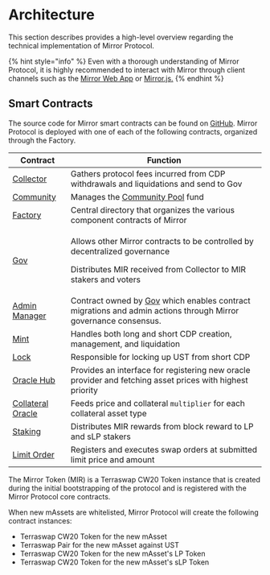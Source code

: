 # Architecture

This section describes provides a high-level overview regarding the technical implementation of Mirror Protocol.

{% hint style="info" %}
Even with a thorough understanding of Mirror Protocol, it is highly recommended to interact with Mirror through client channels such as the [Mirror Web App](../user-guide/getting-started/) or [Mirror.js.](../developer-tools/mirror.js.md)
{% endhint %}

## Smart Contracts

The source code for Mirror smart contracts can be found on [GitHub](https://github.com/Mirror-Protocol/mirror-contracts). Mirror Protocol is deployed with one of each of the following contracts, organized through the Factory.

| Contract                                  | Function                                                                                                                                                  |
| ----------------------------------------- | --------------------------------------------------------------------------------------------------------------------------------------------------------- |
| [Collector](collector.md)                 | Gathers protocol fees incurred from CDP withdrawals and liquidations and send to Gov                                                                      |
| [Community](community.md)                 | Manages the [Community Pool](../protocol/governance/#community-pool) fund                                                                                 |
| [Factory](factory.md)                     | Central directory that organizes the various component contracts of Mirror                                                                                |
| [Gov](gov.md)                             | <p>Allows other Mirror contracts to be controlled by decentralized governance</p><p>Distributes MIR received from Collector to MIR stakers and voters</p> |
| [Admin Manager](admin-manager.md)         | Contract owned by [Gov](gov.md) which enables contract migrations and admin actions through Mirror governance consensus.                                  |
| [Mint](mint.md)                           | Handles both long and short CDP creation, management, and liquidation                                                                                     |
| [Lock](lock.md)                           | Responsible for locking up UST from short CDP                                                                                                             |
| [Oracle Hub](tefi-oracle.md)              | Provides an interface for registering new oracle provider and fetching asset prices with highest priority                                                 |
| [Collateral Oracle](collateral-oracle.md) | Feeds price and collateral `multiplier` for each collateral asset type                                                                                    |
| [Staking](staking.md)                     | Distributes MIR rewards from block reward to LP and sLP stakers                                                                                           |
| [Limit Order](limit-order.md)             | Registers and executes swap orders at submitted limit price and amount                                                                                    |

The Mirror Token (MIR) is a Terraswap CW20 Token instance that is created during the initial bootstrapping of the protocol and is registered with the Mirror Protocol core contracts.

When new mAssets are whitelisted, Mirror Protocol will create the following contract instances:

* Terraswap CW20 Token for the new mAsset
* Terraswap Pair for the new mAsset against UST
* Terraswap CW20 Token for the new mAsset's LP Token
* Terraswap CW20 Token for the new mAsset's sLP Token
